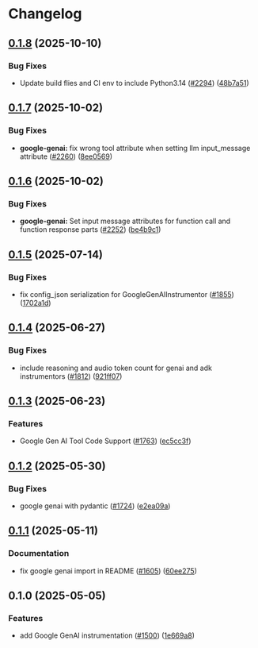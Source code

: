 # Changelog

## [0.1.8](https://github.com/Arize-ai/openinference/compare/python-openinference-instrumentation-google-genai-v0.1.7...python-openinference-instrumentation-google-genai-v0.1.8) (2025-10-10)


### Bug Fixes

* Update build flies and CI env to include Python3.14  ([#2294](https://github.com/Arize-ai/openinference/issues/2294)) ([48b7a51](https://github.com/Arize-ai/openinference/commit/48b7a515cde2180f590a5a370a73d5ce1c73501d))

## [0.1.7](https://github.com/Arize-ai/openinference/compare/python-openinference-instrumentation-google-genai-v0.1.6...python-openinference-instrumentation-google-genai-v0.1.7) (2025-10-02)


### Bug Fixes

* **google-genai:** fix wrong tool attribute when setting llm input_message attribute ([#2260](https://github.com/Arize-ai/openinference/issues/2260)) ([8ee0569](https://github.com/Arize-ai/openinference/commit/8ee0569ae3e7bbf8c66f8bca2a34727d31cd007d))

## [0.1.6](https://github.com/Arize-ai/openinference/compare/python-openinference-instrumentation-google-genai-v0.1.5...python-openinference-instrumentation-google-genai-v0.1.6) (2025-10-02)


### Bug Fixes

* **google-genai:** Set input message attributes for function call and function response parts ([#2252](https://github.com/Arize-ai/openinference/issues/2252)) ([be4b9c1](https://github.com/Arize-ai/openinference/commit/be4b9c150f6a33a1ee394d19f7c8e7c7886fe307))

## [0.1.5](https://github.com/Arize-ai/openinference/compare/python-openinference-instrumentation-google-genai-v0.1.4...python-openinference-instrumentation-google-genai-v0.1.5) (2025-07-14)


### Bug Fixes

* fix config_json serialization for GoogleGenAIInstrumentor ([#1855](https://github.com/Arize-ai/openinference/issues/1855)) ([1702a1d](https://github.com/Arize-ai/openinference/commit/1702a1d755d8ebc64fb3fa17e36579a6935d9dbd))

## [0.1.4](https://github.com/Arize-ai/openinference/compare/python-openinference-instrumentation-google-genai-v0.1.3...python-openinference-instrumentation-google-genai-v0.1.4) (2025-06-27)


### Bug Fixes

* include reasoning and audio token count for genai and adk instrumentors ([#1812](https://github.com/Arize-ai/openinference/issues/1812)) ([921ff07](https://github.com/Arize-ai/openinference/commit/921ff073e28ac2755b651dcdfac9ab3dbd673e70))

## [0.1.3](https://github.com/Arize-ai/openinference/compare/python-openinference-instrumentation-google-genai-v0.1.2...python-openinference-instrumentation-google-genai-v0.1.3) (2025-06-23)


### Features

* Google Gen AI Tool Code Support ([#1763](https://github.com/Arize-ai/openinference/issues/1763)) ([ec5cc3f](https://github.com/Arize-ai/openinference/commit/ec5cc3f535cfb546f08506d18b93c373b494c7c2))

## [0.1.2](https://github.com/Arize-ai/openinference/compare/python-openinference-instrumentation-google-genai-v0.1.1...python-openinference-instrumentation-google-genai-v0.1.2) (2025-05-30)


### Bug Fixes

* google genai with pydantic ([#1724](https://github.com/Arize-ai/openinference/issues/1724)) ([e2ea09a](https://github.com/Arize-ai/openinference/commit/e2ea09a5395f47a5b60ec7961d22114293ebb4f1))

## [0.1.1](https://github.com/Arize-ai/openinference/compare/python-openinference-instrumentation-google-genai-v0.1.0...python-openinference-instrumentation-google-genai-v0.1.1) (2025-05-11)


### Documentation

* fix google genai import in README ([#1605](https://github.com/Arize-ai/openinference/issues/1605)) ([60ee275](https://github.com/Arize-ai/openinference/commit/60ee2755fa99a68debbe5e9d84c25b92e99c5e31))

## 0.1.0 (2025-05-05)


### Features

* add Google GenAI instrumentation ([#1500](https://github.com/Arize-ai/openinference/issues/1500)) ([1e669a8](https://github.com/Arize-ai/openinference/commit/1e669a8af18bdfd8a0f92f716b49a7f6c105952a))
